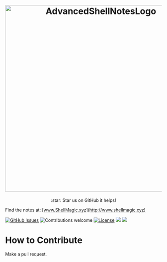 <h1 align="center">
  <img src="https://github.com/smokingcuke/Advanced-Shell-Notes/blob/master/graphic/logo/logo.png" alt="AdvancedShellNotesLogo" width="600">
</h1>
<p align="center">
:star: Star us on GitHub it helps!

Find the notes at: [www.ShellMagic.xyz](http://www.shellmagic.xyz)


[![GitHub Issues](https://img.shields.io/github/issues/smokingcuke/Advanced-Shell-Notes.svg)](https://github.com/smokingcuke/Advanced-Shell-Notes/issues)
![Contributions welcome](https://img.shields.io/badge/contributions-welcome-orange.svg)
[![License](https://img.shields.io/badge/license-MIT-blue.svg)](https://opensource.org/licenses/MIT)
<a href="https://github.com/smokingcuke/Advanced-Shell-Notes/stargazers"><img src="https://img.shields.io/github/stars/smokingcuke/Advanced-Shell-Notes.svg?style=plasticr"/></a>
<a href="https://github.com/smokingcuke/Advanced-Shell-Notes/commits/master"><img src="https://img.shields.io/github/last-commit/smokingcuke/Advanced-Shell-Notes.svg?style=plasticr"/></a>
</p>

# How to Contribute
Make a pull request.
